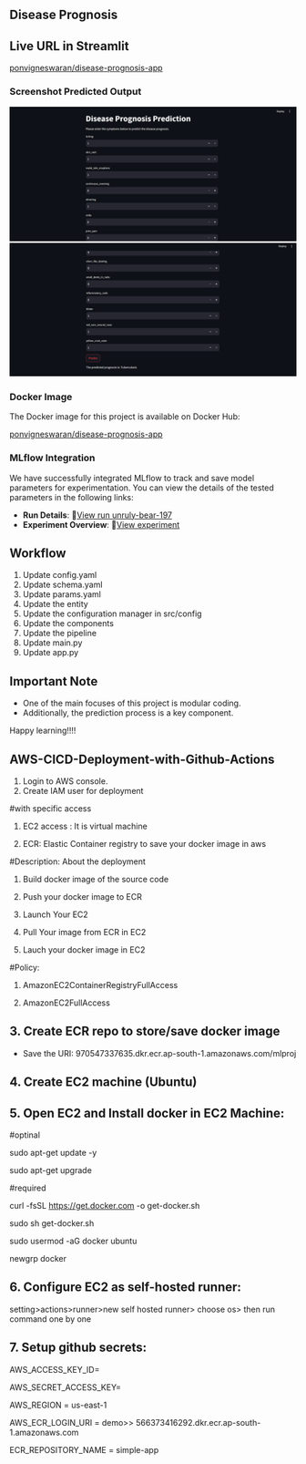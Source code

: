 ## **Disease Prognosis**

## **Live URL in Streamlit**

[ponvigneswaran/disease-prognosis-app](https://endtoendprojectofdiseaseprognosisusingmlflow-hyr5bwaxw8j4g3vwa.streamlit.app/)


### **Screenshot Predicted Output**

![Disease Prognosis Overview](images/ss_01.png)
![Disease Prognosis Overview](images/ss_02.png)

### **Docker Image**

The Docker image for this project is available on Docker Hub:

[ponvigneswaran/disease-prognosis-app](https://hub.docker.com/r/ponvigneswaran/disease-prognosis-app/tags)


### MLflow Integration

We have successfully integrated MLflow to track and save model parameters for experimentation. You can view the details of the tested parameters in the following links:

- **Run Details**: 🏃[View run unruly-bear-197](https://dagshub.com/vignesh2914/Disease_Prognosis_Prediction.mlflow/#/experiments/0/runs/ccfea322ad5746d7a89dbe361afa51c1)
- **Experiment Overview**: 🧪[View experiment](https://dagshub.com/vignesh2914/Disease_Prognosis_Prediction.mlflow/#/experiments/0)

## **Workflow**

1. Update config.yaml
2. Update schema.yaml
3. Update params.yaml
4. Update the entity
5. Update the configuration manager in src/config
6. Update the components
7. Update the pipeline
8. Update main.py
9. Update app.py

## **Important Note**

- One of the main focuses of this project is modular coding.
- Additionally, the prediction process is a key component.

Happy learning!!!!

## **AWS-CICD-Deployment-with-Github-Actions**

1. Login to AWS console.
2. Create IAM user for deployment

#with specific access

1. EC2 access : It is virtual machine

2. ECR: Elastic Container registry to save your docker image in aws


#Description: About the deployment

1. Build docker image of the source code

2. Push your docker image to ECR

3. Launch Your EC2 

4. Pull Your image from ECR in EC2

5. Lauch your docker image in EC2

#Policy:

1. AmazonEC2ContainerRegistryFullAccess

2. AmazonEC2FullAccess

## **3. Create ECR repo to store/save docker image**

- Save the URI: 970547337635.dkr.ecr.ap-south-1.amazonaws.com/mlproj

## **4. Create EC2 machine (Ubuntu)**

## **5. Open EC2 and Install docker in EC2 Machine:**

#optinal

sudo apt-get update -y

sudo apt-get upgrade

#required

curl -fsSL https://get.docker.com -o get-docker.sh

sudo sh get-docker.sh

sudo usermod -aG docker ubuntu

newgrp docker

## **6. Configure EC2 as self-hosted runner:**

setting>actions>runner>new self hosted runner> choose os> then run command one by one

## **7. Setup github secrets:**

AWS_ACCESS_KEY_ID=

AWS_SECRET_ACCESS_KEY=

AWS_REGION = us-east-1

AWS_ECR_LOGIN_URI = demo>>  566373416292.dkr.ecr.ap-south-1.amazonaws.com

ECR_REPOSITORY_NAME = simple-app




